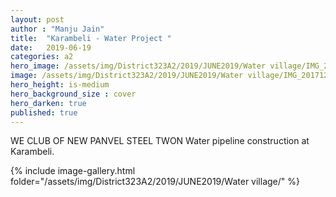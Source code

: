 ```yaml
---
layout: post
author : "Manju Jain"
title:  "Karambeli - Water Project "
date:   2019-06-19
categories: a2
hero_image: /assets/img/District323A2/2019/JUNE2019/Water village/IMG_20171224_104818.jpg
image: /assets/img/District323A2/2019/JUNE2019/Water village/IMG_20171224_105235__01.jpg
hero_height: is-medium
hero_background_size : cover
hero_darken: true
published: true
---
```


WE CLUB OF NEW PANVEL STEEL TWON Water pipeline construction at Karambeli.


{% include image-gallery.html folder="/assets/img/District323A2/2019/JUNE2019/Water village/" %}
